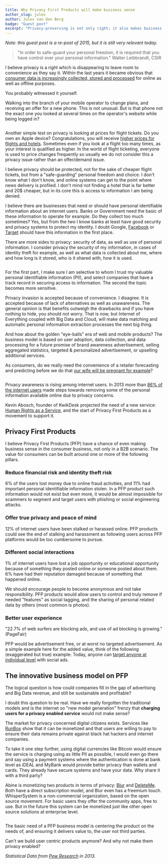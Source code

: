 ```yaml
---
title: Why Privacy First Products will make business sense
author_slug: jules
author: Jules van den Berg
badge: "Guest post"
excerpt: "Privacy-preserving is not only right; it also makes business sense. Here is how."
---
```


_Note: this guest post is a re-post of 2015, but it is still very relevant today._

> "In order to safe-guard your personal freedom, it is required that you have control over your personal information." Walter Leibbrandt, CSIR

I believe privacy is a right which is disappearing to leave room to convenience as they say it. Within the last years it became obvious that [consumer data is increasingly collected, stored and processed](http://www.thinkdigital.travel/opinion/data-collection-on-the-rise/) for online as well as offline purposes.

You probably witnessed it yourself.

Walking into the branch of your mobile operator to change plans, and receiving an offer for a new phone. This is not unusual. But is that phone not the exact one you looked at several times on the operator's website while being logged in?

<img loading="lazy" class="limit-height" src="/images/airport.svg" alt="">

Another simple test on privacy is looking at prices for flight tickets. Do you own an Apple device? Congratulations, you will receive [higher prices for flights and hotels](http://www.bbc.com/news/technology-18595347). Sometimes even if you look at a flight too many times, as your interest is qualified as higher. In the world of flight ticketing, everyone is used to price changes frequently so usually we do not consider this a privacy issue rather than an offer/demand issue.

I believe privacy should be protected, not for the sake of cheaper flight tickets, but from a "safe-guarding" personal freedom and choice. I don't know what I don't know, and online systems can get to the point where news delivery is profiled. I don't mind not finding a hotel that is far better and 20\$ cheaper, but in its core this is access to information I am being denied.

I believe there are businesses that need or should have personal identifiable information about an internet users. Banks or Government need the basic of these information to operate for example. Do they collect too much sometimes? Yes, but from the two I know banks at least have good security and privacy systems to protect my identity. I doubt Google, [Facebook](http://www.lifehacker.com.au/2014/08/how-messenger-highlighted-facebooks-privacy-problem/) or [Target](http://www.wsj.com/articles/SB10001424052702303754404579312232546392464) should have this information in the first place.

There are more sides to privacy: security of data, as well as use of personal information. I consider privacy the security of my information, in cases of identity theft for example, as well as what data is collected about me, where and how long is it stored, who is it shared with, how it is used.

<img loading="lazy" class="limit-height" src="/images/security.svg" alt="">

For the first part, I make sure I am selective to whom I trust my valuable personal identifiable information (PII), and select companies that have a track record in securing access to information. The second the topic becomes more sensitive.

Privacy invasion is accepted because of convenience. I disagree. It is accepted because of lack of alternatives as well as unawareness. The general opinion is that benefits outweigh the drawbacks and if you have nothing to hide, you should not worry. That is now, but Internet of Everything coupled with Big Data and Cloud, will make data matching and automatic personal information extraction processes the next big thing.

And how about the golden "eye-balls" era of web and mobile products? The business model is based on user adoption, data collection, and data processing for a future promise of brand awareness advertisement, selling aggregated statistics, targeted & personalized advertisement, or upselling additional services.

As consumers, do we really need the convenience of a retailer forecasting and predicting before we do that [our wife will be pregnant for example](http://www.slate.com/blogs/how_not_to_be_wrong/2014/06/09/big_data_what_s_even_creepier_than_target_guessing_that_you_re_pregnant.html)?

<img loading="lazy" class="limit-height" src="/images/gdpr.svg" alt="">

Privacy awareness is rising among internet users. In 2013 more than [86% of the internet users](http://www.pewinternet.org/2013/09/05/anonymity-privacy-and-security-online/) made steps towards removing some of the personal information available online due to privacy concerns.

Kevin Abosch, founder of KwikDesk projected the need of a new service: [Human Rights as a Service](https://medium.com/@kevinabosch/human-rights-as-a-service-hraas-959bc6bc6bc0), and the start of Privacy First Products as a movement to support it.

## Privacy First Products

I believe Privacy First Products (PFP) have a chance of even making business sense in the consumer business, not only in a B2B scenario. The value for consumers can be built around one or more of the following pillars.

### Reduce financial risk and identity theft risk

6% of the users lost money due to online fraud activities, and 11% had important personal identifiable information stolen. In a PFP product such information would not exist but even more, it would be almost impossible for scammers to segment and target users with phishing or social engineering attacks.

### Offer true privacy and peace of mind

12% of internet users have been stalked or harassed online. PFP products could see the end of stalking and harassment as following users across PFP platforms would be too cumbersome to pursue.

### Different social interactions

1% of internet users have lost a job opportunity or educational opportunity because of something they posted online or someone posted about them. 6% have had their reputation damaged because of something that happened online.

We should encourage people to become anonymous and not take responsibility. PFP products would allow users to control and truly remove if needed "features" as social tagging, and the sharing of personal related data by others (most common is photos).

### Better user experience

"22.7% of web surfers are blocking ads, and use of ad blocking is growing." (PageFair)

PFP would be advertisement free, or at worst no targeted advertisement. As a simple example here for the added value, think of the following (exaggerated but true) example: Today, anyone can [target anyone at individual level](http://mysocialsherpa.com/the-ultimate-retaliation-pranking-my-roommate-with-targeted-facebook-ads/) with social ads.

## The innovative business model on PFP

The logical question is how could companies fill in the gap of advertising and Big Data revenue, and still be sustainable and profitable?

I doubt this question to be real. Have we really forgotten the traditional models and is the internet so "new model generation" frenzy that **charging users for a privacy enabled service** would not make sense?

The market for privacy concerned digital citizens exists. Services like [RunBox](https://runbox.com/about/company-information/) show that it can be monetized and that users are willing to pay to ensure their data remains private against black hat hackers and internet companies.

To take it one step further, using digital currencies like Bitcoin would ensure the service is charging using as little PII as possible, I would even go there and say using a payment systems where the authentication is done at bank level as iDEAL and MyBank would provide better privacy than wallets and cards. They already have secure systems and have your data. Why share it with a third party?

Abine is monetizing two products in terms of privacy: [Blur](https://dnt.abine.com/) and [DeleteMe](https://www.abine.com/deleteme/landing.php). Both have a direct subscription model, and Blur even has a freemium touch. WhisperSystem is a non-commercial organization, based on the open source movement. For basic users they offer the community apps, free to use. But in the future this system can be monetized just like other open source solutions at enterprise level.

<img loading="lazy" class="limit-height" src="/images/business-plan.svg" alt="">

The basic need of a PFP business model is centering the product on the needs of, and ensuring it delivers value to, the user not third parties.

Can't we build user centric products anymore? And why not make them privacy enabled?

_Statistical Data from [Pew Research](http://www.pewresearch.org/) in 2013._
